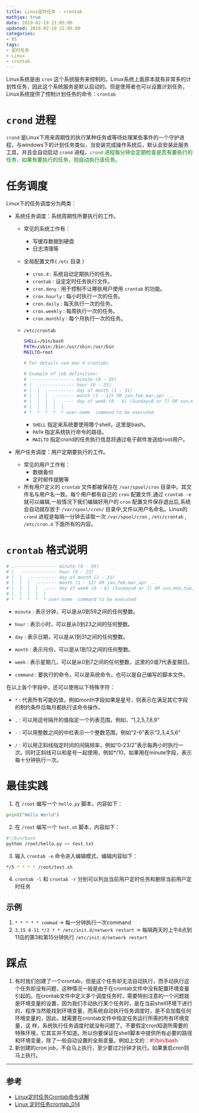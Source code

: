 ```yaml
---
title: Linux定时任务 - crontab
mathjax: true
date: 2019-02-19 21:05:00
updated: 2019-02-19 21:05:00
categories:
- OS
tags:
- 定时任务
- Linux
- crontab
---
```


Linux系统是由 `cron` 这个系统服务来控制的。Linux系统上面原本就有非常多的计划性任务，因此这个系统服务是默认启动的。但是使用者也可以设置计划任务，Linux系统提供了控制计划任务的命令：`crontab`

<!--more-->

# `crond` 进程

`crond` 是Linux下用来周期性的执行某种任务或等待处理某些事件的一个守护进程，与windows下的计划任务类似，当安装完成操作系统后，默认会安装此服务工具，并且会自动启动 `crond` 进程，<font color="green">`crond` 进程每分钟会定期检查是否有要执行的任务，如果有要执行的任务，则自动执行该任务。</font>

# 任务调度

Linux下的任务调度分为两类：

- 系统任务调度：系统周期性所要执行的工作。

  - 常见的系统工作有：

    - 写缓存数据到硬盘
    - 日志清理等

  - 全局配置文件( `/etc` 目录 )

    - `cron.d` : 系统自动定期执行的任务。
    - `crontab` : 设定定时任务执行文件。
    - `cron.deny` : 用于控制不让哪些用户使用 `crontab` 的功能。
    - `cron.hourly` : 每小时执行一次的任务。
    - `cron.daily` : 每天执行一次的任务。
    - `cron.weekly` : 每周执行一次的任务。
    - `cron.monthly` : 每个月执行一次的任务。

  - `/etc/crontab`

    ```bash
    SHELL=/bin/bash
    PATH=/sbin:/bin:/usr/sbin:/usr/bin
    MAILTO=root
    
    # For details see man 4 crontabs
    
    # Example of job definition:
    # .---------------- minute (0 - 59)
    # |  .------------- hour (0 - 23)
    # |  |  .---------- day of month (1 - 31)
    # |  |  |  .------- month (1 - 12) OR jan,feb,mar,apr ...
    # |  |  |  |  .---- day of week (0 - 6) (Sunday=0 or 7) OR sun,mon,tue,wed,thu,fri,sat
    # |  |  |  |  |
    # *  *  *  *  * user-name  command to be executed
    ```

    - `SHELL` 指定来系统要使用哪个shell，这里是bash。
    - `PATH` 指定系统执行命令的路径。
    - `MAILTO` 指定crond的任务执行信息将通过电子邮件发送给root用户。

- 用户任务调度：用户定期要执行的工作。

  - 常见的用户工作有：
    - 数据备份
    - 定时邮件提醒等
  - 所有用户定义的 `crontab` 文件都被保存在 `/var/spool/cron` 目录中。其文件名与用户名一致。每个用户都有自己的 `cron` 配置文件,通过 `crontab -e` 就可以编辑,一般情况下我们编辑好用户的 `cron` 配置文件保存退出后,系统会自动就存放于 `/var/spool/cron/` 目录中,文件以用户名命名。Linux的 `crond` 进程是每隔一分钟去读取一次 `/var/spool/cron` , `/etc/crontab` , `/etc/cron.d` 下面所有的内容。

# `crontab` 格式说明

```bash
# .---------------- minute (0 - 59)
# |  .------------- hour (0 - 23)
# |  |  .---------- day of month (1 - 31)
# |  |  |  .------- month (1 - 12) OR jan,feb,mar,apr ...
# |  |  |  |  .---- day of week (0 - 6) (Sunday=0 or 7) OR sun,mon,tue,wed,thu,fri,sat
# |  |  |  |  |
# *  *  *  *  * user-name  command to be executed
```

- `minute` : 表示分钟，可以是从0到59之间的任何整数。

- `hour` : 表示小时，可以是从0到23之间的任何整数。

- `day` : 表示日期，可以是从1到31之间的任何整数。

- `month` : 表示月份，可以是从1到12之间的任何整数。

- `week` : 表示星期几，可以是从0到7之间的任何整数，这里的0或7代表星期日。

- `command` : 要执行的命令，可以是系统命令，也可以是自己编写的脚本文件。

在以上各个字段中，还可以使用以下特殊字符：

- `*` : 代表所有可能的值，例如month字段如果是星号，则表示在满足其它字段的制约条件后每月都执行该命令操作。

- `,` : 可以用逗号隔开的值指定一个列表范围，例如，“1,2,5,7,8,9”

- `-` : 可以用整数之间的中杠表示一个整数范围，例如“2-6”表示“2,3,4,5,6”

- `/` : 可以用正斜线指定时间的间隔频率，例如“0-23/2”表示每两小时执行一次。同时正斜线可以和星号一起使用，例如*/10，如果用在minute字段，表示每十分钟执行一次。

# 最佳实践

1. 在 `/root` 编写一个 `hello.py` 脚本，内容如下：

```python
print("Hello World")
```

2. 在 `/root` 编写一个 `test.sh` 脚本，内容如下：

```bash
#!/bin/bash
python /root/hello.py >> test.txt
```

3. 输入 `crontab -e` 命令进入编辑模式，编辑内容如下：

```bash
*/5 * * * * /root/test.sh
```

4. `crontab -l` 和 `crontab -r` 分别可以列出当前用户定时任务和删除当前用户定时任务

## 示例

1. `* * * * * commad` -> 每一分钟执行一次command
2. `3,15 8-11 */2 * * /etc/init.d/network restart` -> 每隔两天的上午8点到11店的第3和第15分钟执行 `/etc/init.d/network restart`

# 踩点

1. 有时我们创建了一个crontab，但是这个任务却无法自动执行，而手动执行这个任务却没有问题，这种情况一般是由于在crontab文件中没有配置环境变量引起的。在crontab文件中定义多个调度任务时，需要特别注意的一个问题就是环境变量的设置，因为我们手动执行某个任务时，是在当前shell环境下进行的，程序当然能找到环境变量，而系统自动执行任务调度时，是不会加载任何环境变量的，因此，就需要在crontab文件中指定任务运行所需的所有环境变量，这 样，系统执行任务调度时就没有问题了。不要假定cron知道所需要的特殊环境，它其实并不知道。所以你要保证在shell脚本中提供所有必要的路径和环境变量，除了一些自动设置的全局变量。例如上文的：<font color="color">#!/bin/bash</font>
2. 新创建的cron job，不会马上执行，至少要过2分钟才执行。如果重启cron则马上执行。
___
## 参考

- [Linux定时任务Crontab命令详解](https://www.cnblogs.com/intval/p/5763929.html)
- [Linux 定时任务crontab_014](https://www.cnblogs.com/zoulongbin/p/6187238.html)